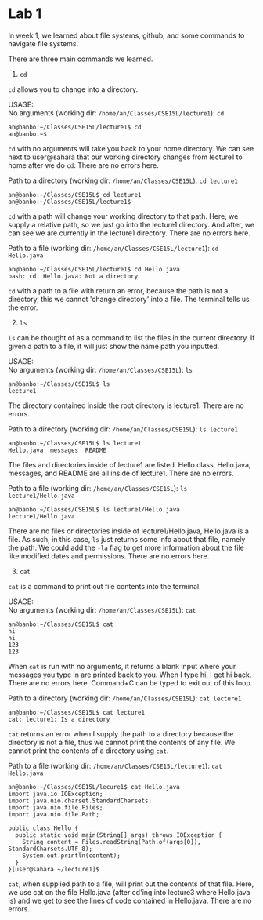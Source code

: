 # Lab 1
 
In week 1, we learned about file systems, github, and some commands to navigate file systems.

There are three main commands we learned.  
1.  ```cd```

```cd``` allows you to change into a directory.

USAGE:  
No arguments (working dir: ```/home/an/Classes/CSE15L/lecture1```): ```cd``` 
```
an@banbo:~/Classes/CSE15L/lecture1$ cd
an@banbo:~$ 
```
```cd``` with no arguments will take you back to your home directory. We can see next to user@sahara that our working directory changes from lecture1 to home after we do ```cd```. There are no errors here.

Path to a directory (working dir: ```/home/an/Classes/CSE15L```): ```cd lecture1```
```
an@banbo:~/Classes/CSE15L$ cd lecture1
an@banbo:~/Classes/CSE15L/lecture1$ 
```
```cd``` with a path will change your working directory to that path. Here, we supply a relative path, so we just go into the lecture1 directory. And after, we can see we are currently in the lecture1 directory. There are no errors here.

Path to a file (working dir: ```/home/an/Classes/CSE15L/lecture1```): ```cd Hello.java```
```
an@banbo:~/Classes/CSE15L/lecture1$ cd Hello.java
bash: cd: Hello.java: Not a directory
```
```cd``` with a path to a file with return an error, because the path is not a directory, this we cannot 'change directory' into a file. The terminal tells us the error.



2.  ```ls```

```ls``` can be thought of as a command to list the files in the current directory. If given a path to a file, it will just show the name path you inputted. 

USAGE:  
No arguments (working dir: ```/home/an/Classes/CSE15L```): ```ls```
```
an@banbo:~/Classes/CSE15L$ ls
lecture1
```
The directory contained inside the root directory is lecture1. There are no errors.

Path to a directory (working dir: ```/home/an/Classes/CSE15L```): ```ls lecture1```

```
an@banbo:~/Classes/CSE15L$ ls lecture1
Hello.java  messages  README
```
The files and directories inside of lecture1 are listed. Hello.class, Hello.java, messages, and README are all inside of lecture1. There are no errors.

Path to a file (working dir: ```/home/an/Classes/CSE15L```): ```ls lecture1/Hello.java```
```
an@banbo:~/Classes/CSE15L$ ls lecture1/Hello.java
lecture1/Hello.java
```
There are no files or directories inside of lecture1/Hello.java, Hello.java is a file. As such, in this case, ```ls``` just returns some info about that file, namely the path. We could add the ```-la``` flag to get more information about the file like modified dates and permissions. There are no errors here.



3.  ```cat```

```cat``` is a command to print out file contents into the terminal.

USAGE:  
No arguments (working dir: ```/home/an/Classes/CSE15L```): ```cat```
```
an@banbo:~/Classes/CSE15L$ cat
hi
hi
123
123
```
When ```cat``` is run with no arguments, it returns a blank input where your messages you type in are printed back to you. When I type hi, I get hi back. There are no errors here. Command+C can be typed to exit out of this loop.

Path to a directory (working dir: ```/home/an/Classes/CSE15L```): ```cat lecture1```

```
an@banbo:~/Classes/CSE15L$ cat lecture1
cat: lecture1: Is a directory
```
```cat``` returns an error when I supply the path to a directory because the directory is not a file, thus we cannot print the contents of any file. We cannot print the contents of a directory using ```cat```. 

Path to a file (working dir: ```/home/an/Classes/CSE15L/lecture1```): ```cat Hello.java```
```
an@banbo:~/Classes/CSE15L/lecure1$ cat Hello.java
import java.io.IOException;
import java.nio.charset.StandardCharsets;
import java.nio.file.Files;
import java.nio.file.Path;

public class Hello {
  public static void main(String[] args) throws IOException {
    String content = Files.readString(Path.of(args[0]), StandardCharsets.UTF_8);    
    System.out.println(content);
  }
}[user@sahara ~/lecture1]$ 
```
```cat```, when supplied path to a file, will print out the contents of that file. Here, we use cat on the file Hello.java (after cd'ing into lecture3 where Hello.java is) and we get to see the lines of code contained in Hello.java. There are no errors.
